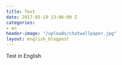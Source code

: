```yaml
---
title: Test
date: 2017-05-10 13:06:00 Z
categories:
- en
header-image: "/uploads/chatwallpaper.jpg"
layout: english_blogpost
---
```


Test in English